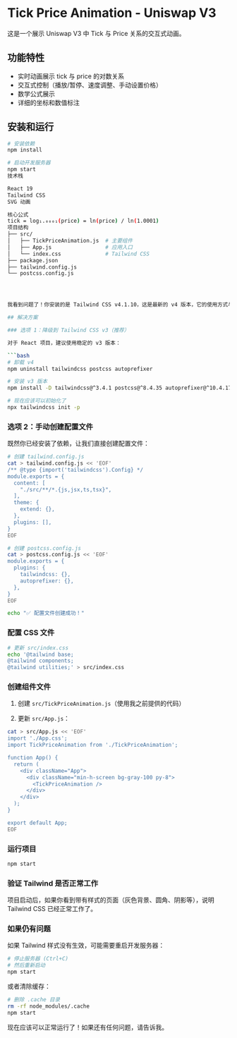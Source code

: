 # Tick Price Animation - Uniswap V3

这是一个展示 Uniswap V3 中 Tick 与 Price 关系的交互式动画。

## 功能特性

- 实时动画展示 tick 与 price 的对数关系
- 交互式控制（播放/暂停、速度调整、手动设置价格）
- 数学公式展示
- 详细的坐标和数值标注

## 安装和运行

```bash
# 安装依赖
npm install

# 启动开发服务器
npm start
技术栈

React 19
Tailwind CSS
SVG 动画

核心公式
tick = log₁.₀₀₀₁(price) = ln(price) / ln(1.0001)
项目结构
├── src/
│   ├── TickPriceAnimation.js  # 主要组件
│   ├── App.js                 # 应用入口
│   └── index.css              # Tailwind CSS
├── package.json
├── tailwind.config.js
└── postcss.config.js




我看到问题了！你安装的是 Tailwind CSS v4.1.10，这是最新的 v4 版本，它的使用方式与 v3 有很大不同。v4 不再使用 `tailwindcss init` 命令。

## 解决方案

### 选项 1：降级到 Tailwind CSS v3（推荐）

对于 React 项目，建议使用稳定的 v3 版本：

```bash
# 卸载 v4
npm uninstall tailwindcss postcss autoprefixer

# 安装 v3 版本
npm install -D tailwindcss@^3.4.1 postcss@^8.4.35 autoprefixer@^10.4.17

# 现在应该可以初始化了
npx tailwindcss init -p
```

### 选项 2：手动创建配置文件

既然你已经安装了依赖，让我们直接创建配置文件：

```bash
# 创建 tailwind.config.js
cat > tailwind.config.js << 'EOF'
/** @type {import('tailwindcss').Config} */
module.exports = {
  content: [
    "./src/**/*.{js,jsx,ts,tsx}",
  ],
  theme: {
    extend: {},
  },
  plugins: [],
}
EOF

# 创建 postcss.config.js
cat > postcss.config.js << 'EOF'
module.exports = {
  plugins: {
    tailwindcss: {},
    autoprefixer: {},
  },
}
EOF

echo "✅ 配置文件创建成功！"
```

### 配置 CSS 文件

```bash
# 更新 src/index.css
echo '@tailwind base;
@tailwind components;
@tailwind utilities;' > src/index.css
```

### 创建组件文件

1. 创建 `src/TickPriceAnimation.js`（使用我之前提供的代码）

2. 更新 `src/App.js`：
```bash
cat > src/App.js << 'EOF'
import './App.css';
import TickPriceAnimation from './TickPriceAnimation';

function App() {
  return (
    <div className="App">
      <div className="min-h-screen bg-gray-100 py-8">
        <TickPriceAnimation />
      </div>
    </div>
  );
}

export default App;
EOF
```

### 运行项目

```bash
npm start
```

### 验证 Tailwind 是否正常工作

项目启动后，如果你看到带有样式的页面（灰色背景、圆角、阴影等），说明 Tailwind CSS 已经正常工作了。

### 如果仍有问题

如果 Tailwind 样式没有生效，可能需要重启开发服务器：

```bash
# 停止服务器 (Ctrl+C)
# 然后重新启动
npm start
```

或者清除缓存：

```bash
# 删除 .cache 目录
rm -rf node_modules/.cache
npm start
```

现在应该可以正常运行了！如果还有任何问题，请告诉我。